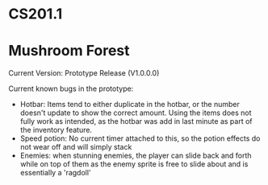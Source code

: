 # CS201.1
# Mushroom Forest

Current Version: Prototype Release (V1.0.0.0)

Current known bugs in the prototype:

- Hotbar: Items tend to either duplicate in the hotbar, or the number doesn't update to show the correct amount. Using the items does not fully work as intended, as the hotbar was add in last minute as part of the inventory feature.
- Speed potion: No current timer attached to this, so the potion effects do not wear off and will simply stack
- Enemies: when stunning enemies, the player can slide back and forth while on top of them as the enemy sprite is free to slide about and is essentially a 'ragdoll'


